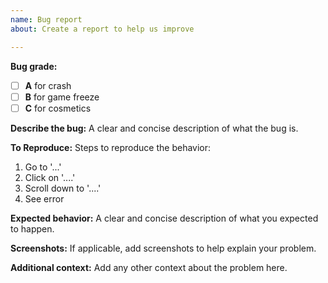 ```yaml
---
name: Bug report
about: Create a report to help us improve

---
```


**Bug grade:**
- [ ] **A** for crash 
- [ ] **B** for game freeze
- [ ] **C** for cosmetics 

**Describe the bug:**
A clear and concise description of what the bug is.

**To Reproduce:**
Steps to reproduce the behavior:
1. Go to '...'
2. Click on '....'
3. Scroll down to '....'
4. See error

**Expected behavior:**
A clear and concise description of what you expected to happen.

**Screenshots:**
If applicable, add screenshots to help explain your problem.

**Additional context:**
Add any other context about the problem here.

